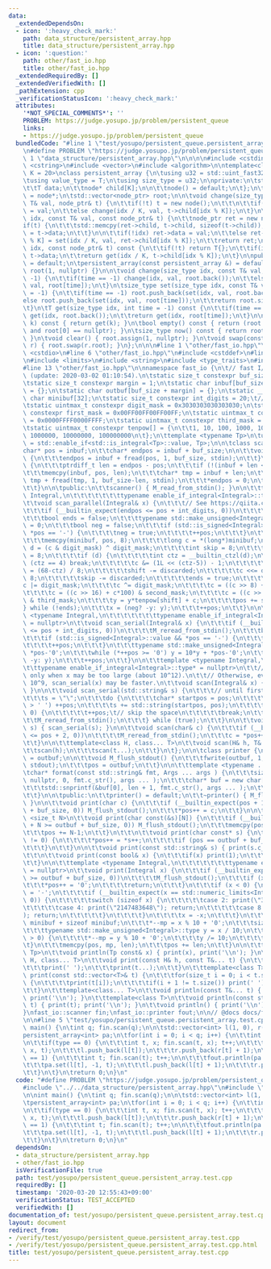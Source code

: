 ```yaml
---
data:
  _extendedDependsOn:
  - icon: ':heavy_check_mark:'
    path: data_structure/persistent_array.hpp
    title: data_structure/persistent_array.hpp
  - icon: ':question:'
    path: other/fast_io.hpp
    title: other/fast_io.hpp
  _extendedRequiredBy: []
  _extendedVerifiedWith: []
  _pathExtension: cpp
  _verificationStatusIcon: ':heavy_check_mark:'
  attributes:
    '*NOT_SPECIAL_COMMENTS*': ''
    PROBLEM: https://judge.yosupo.jp/problem/persistent_queue
    links:
    - https://judge.yosupo.jp/problem/persistent_queue
  bundledCode: "#line 1 \"test/yosupo/persistent_queue.persistent_array.test.cpp\"\
    \n#define PROBLEM \"https://judge.yosupo.jp/problem/persistent_queue\"\n\n#line\
    \ 1 \"data_structure/persistent_array.hpp\"\n\n\n\n#include <cstdint>\n#include\
    \ <cstring>\n#include <vector>\n#include <algorithm>\n\ntemplate<class T, std::uint_fast32_t\
    \ K = 20>\nclass persistent_array {\n\tusing u32 = std::uint_fast32_t;\n\npublic:\n\
    \tusing value_type = T;\n\tusing size_type = u32;\n\nprivate:\n\tstruct node {\n\
    \t\tT data;\n\t\tnode* child[K];\n\n\t\tnode() = default;\n\t};\n\tusing node_ptr\
    \ = node*;\n\tstd::vector<node_ptr> root;\n\n\tvoid change(size_type idx, const\
    \ T& val, node_ptr& t) {\n\t\tif(!t) t = new node();\n\t\t\n\t\tif(!idx) t->data\
    \ = val;\n\t\telse change(idx / K, val, t->child[idx % K]);\n\t}\n\tnode_ptr set(size_type\
    \ idx, const T& val, const node_ptr& t) {\n\t\tnode_ptr ret = new node();\n\t\t\
    if(t) {\n\t\t\tstd::memcpy(ret->child, t->child, sizeof(t->child));\n\t\t\tret->data\
    \ = t->data;\n\t\t}\n\n\t\tif(!idx) ret->data = val;\n\t\telse ret->child[idx\
    \ % K] = set(idx / K, val, ret->child[idx % K]);\n\t\treturn ret;\n\t}\n\tT get(size_type\
    \ idx, const node_ptr& t) const {\n\t\tif(!t) return T{};\n\t\tif(idx == 0) return\
    \ t->data;\n\t\treturn get(idx / K, t->child[idx % K]);\n\t}\n\npublic:\n\tpersistent_array(persistent_array&&)\
    \ = default;\n\tpersistent_array(const persistent_array &) = default;\n\n\tpersistent_array():\
    \ root(1, nullptr) {}\n\n\tvoid change(size_type idx, const T& val, int time =\
    \ -1) {\n\t\tif(time == -1) change(idx, val, root.back());\n\t\telse change(idx,\
    \ val, root[time]);\n\t}\n\tsize_type set(size_type idx, const T& val, int time\
    \ = -1) {\n\t\tif(time == -1) root.push_back(set(idx, val, root.back()));\n\t\t\
    else root.push_back(set(idx, val, root[time]));\n\t\treturn root.size() - 1;\n\
    \t}\n\tT get(size_type idx, int time = -1) const {\n\t\tif(time == -1) return\
    \ get(idx, root.back());\n\t\treturn get(idx, root[time]);\n\t}\n\n\tconst T operator[](size_type\
    \ k) const { return get(k); }\n\tbool empty() const { return (root.size() == 1\
    \ and root[0] == nullptr); }\n\tsize_type now() const { return root.size() - 1;\
    \ }\n\tvoid clear() { root.assign(1, nullptr); }\n\tvoid swap(const persistent_array&\
    \ r) { root.swap(r.root); }\n};\n\n\n#line 1 \"other/fast_io.hpp\"\n\n\n\n#include\
    \ <cstdio>\n#line 6 \"other/fast_io.hpp\"\n#include <cstddef>\n#line 8 \"other/fast_io.hpp\"\
    \n#include <limits>\n#include <string>\n#include <type_traits>\n#include <utility>\n\
    #line 13 \"other/fast_io.hpp\"\n\nnamespace fast_io {\n\t// fast I/O by rsk0315\
    \ (update: 2020-03-02 01:10:54).\n\tstatic size_t constexpr buf_size = 1 << 17;\n\
    \tstatic size_t constexpr margin = 1;\n\tstatic char inbuf[buf_size + margin]\
    \ = {};\n\tstatic char outbuf[buf_size + margin] = {};\n\tstatic __attribute__((aligned(8)))\
    \ char minibuf[32];\n\tstatic size_t constexpr int_digits = 20;\t// 18446744073709551615\n\
    \tstatic uintmax_t constexpr digit_mask = 0x3030303030303030;\n\tstatic uintmax_t\
    \ constexpr first_mask = 0x00FF00FF00FF00FF;\n\tstatic uintmax_t constexpr second_mask\
    \ = 0x0000FFFF0000FFFF;\n\tstatic uintmax_t constexpr third_mask = 0x00000000FFFFFFFF;\n\
    \tstatic uintmax_t constexpr tenpow[] = {\n\t\t1, 10, 100, 1000, 10000, 100000,\
    \ 1000000, 10000000, 100000000\n\t};\n\ttemplate <typename Tp>\n\tusing enable_if_integral\
    \ = std::enable_if<std::is_integral<Tp>::value, Tp>;\n\n\tclass scanner {\n\t\t\
    char* pos = inbuf;\n\t\tchar* endpos = inbuf + buf_size;\n\n\t\tvoid M_read_from_stdin()\
    \ {\n\t\t\tendpos = inbuf + fread(pos, 1, buf_size, stdin);\n\t\t}\n\t\tvoid M_reread_from_stdin()\
    \ {\n\t\t\tptrdiff_t len = endpos - pos;\n\t\t\tif (!(inbuf + len <= pos)) return;\n\
    \t\t\tmemcpy(inbuf, pos, len);\n\t\t\tchar* tmp = inbuf + len;\n\t\t\tendpos =\
    \ tmp + fread(tmp, 1, buf_size-len, stdin);\n\t\t\t*endpos = 0;\n\t\t\tpos = inbuf;\n\
    \t\t}\n\n\tpublic:\n\t\tscanner() { M_read_from_stdin(); }\n\n\t\ttemplate <typename\
    \ Integral,\n\t\t\t\t\t\t\ttypename enable_if_integral<Integral>::type* = nullptr>\n\
    \t\tvoid scan_parallel(Integral& x) {\n\t\t\t// See https://qiita.com/rsk0315_h4x/items/17a9cb12e0de5fd918f4\n\
    \t\t\tif (__builtin_expect(endpos <= pos + int_digits, 0))\n\t\t\t\tM_reread_from_stdin();\n\
    \t\t\tbool ends = false;\n\t\t\ttypename std::make_unsigned<Integral>::type y\
    \ = 0;\n\t\t\tbool neg = false;\n\t\t\tif (std::is_signed<Integral>::value &&\
    \ *pos == '-') {\n\t\t\t\tneg = true;\n\t\t\t\t++pos;\n\t\t\t}\n\t\t\tdo {\n\t\
    \t\t\tmemcpy(minibuf, pos, 8);\n\t\t\t\tlong c = *(long*)minibuf;\n\t\t\t\tlong\
    \ d = (c & digit_mask) ^ digit_mask;\n\t\t\t\tint skip = 8;\n\t\t\t\tint shift\
    \ = 8;\n\t\t\t\tif (d) {\n\t\t\t\t\tint ctz = __builtin_ctzl(d);\n\t\t\t\t\tif\
    \ (ctz == 4) break;\n\t\t\t\t\tc &= (1L << (ctz-5)) - 1;\n\t\t\t\t\tint discarded\
    \ = (68-ctz) / 8;\n\t\t\t\t\tshift -= discarded;\n\t\t\t\t\tc <<= discarded *\
    \ 8;\n\t\t\t\t\tskip -= discarded;\n\t\t\t\t\tends = true;\n\t\t\t\t}\n\t\t\t\t\
    c |= digit_mask;\n\t\t\t\tc ^= digit_mask;\n\t\t\t\tc = ((c >> 8) + c*10) & first_mask;\n\
    \t\t\t\tc = ((c >> 16) + c*100) & second_mask;\n\t\t\t\tc = ((c >> 32) + c*10000)\
    \ & third_mask;\n\t\t\t\ty = y*tenpow[shift] + c;\n\t\t\t\tpos += skip;\n\t\t\t\
    } while (!ends);\n\t\t\tx = (neg? -y: y);\n\t\t\t++pos;\n\t\t}\n\n\t\ttemplate\
    \ <typename Integral,\n\t\t\t\t\t\t\ttypename enable_if_integral<Integral>::type*\
    \ = nullptr>\n\t\tvoid scan_serial(Integral& x) {\n\t\t\tif (__builtin_expect(endpos\
    \ <= pos + int_digits, 0))\n\t\t\t\tM_reread_from_stdin();\n\t\t\tbool neg = false;\n\
    \t\t\tif (std::is_signed<Integral>::value && *pos == '-') {\n\t\t\t\tneg = true;\n\
    \t\t\t\t++pos;\n\t\t\t}\n\t\t\ttypename std::make_unsigned<Integral>::type y =\
    \ *pos-'0';\n\t\t\twhile (*++pos >= '0') y = 10*y + *pos-'0';\n\t\t\tx = (neg?\
    \ -y: y);\n\t\t\t++pos;\n\t\t}\n\n\t\ttemplate <typename Integral,\n\t\t\t\t\t\
    \t\ttypename enable_if_integral<Integral>::type* = nullptr>\n\t\t// Use scan_parallel(x)\
    \ only when x may be too large (about 10^12).\n\t\t// Otherwise, even when x <=\
    \ 10^9, scan_serial(x) may be faster.\n\t\tvoid scan(Integral& x) { scan_parallel(x);\
    \ }\n\n\t\tvoid scan_serial(std::string& s) {\n\t\t\t// until first whitespace\n\
    \t\t\ts = \"\";\n\t\t\tdo {\n\t\t\t\tchar* startpos = pos;\n\t\t\t\twhile (*pos\
    \ > ' ') ++pos;\n\t\t\t\ts += std::string(startpos, pos);\n\t\t\t\tif (*pos !=\
    \ 0) {\n\t\t\t\t\t++pos;\t// skip the space\n\t\t\t\t\tbreak;\n\t\t\t\t}\n\t\t\
    \t\tM_reread_from_stdin();\n\t\t\t} while (true);\n\t\t}\n\n\t\tvoid scan(std::string&\
    \ s) { scan_serial(s); }\n\n\t\tvoid scan(char& c) {\n\t\t\tif (__builtin_expect(endpos\
    \ <= pos + 2, 0))\n\t\t\t\tM_reread_from_stdin();\n\t\t\tc = *pos++;\n\t\t\t++pos;\n\
    \t\t}\n\n\t\ttemplate<class H, class... T>\n\t\tvoid scan(H& h, T&... t) {\n\t\
    \t\tscan(h);\n\t\t\tscan(t...);\n\t\t}\n\t};\n\n\tclass printer {\n\t\tchar* pos\
    \ = outbuf;\n\n\t\tvoid M_flush_stdout() {\n\t\t\tfwrite(outbuf, 1, pos-outbuf,\
    \ stdout);\n\t\t\tpos = outbuf;\n\t\t}\n\n\t\ttemplate <typename ... Args>\n\t\
    \tchar* format(const std::string& fmt, Args ... args ) {\n\t\t\tsize_t len = std::snprintf(\
    \ nullptr, 0, fmt.c_str(), args ... );\n\t\t\tchar* buf = new char[len + 1];\n\
    \t\t\tstd::snprintf(&buf[0], len + 1, fmt.c_str(), args ... );\n\t\t\treturn std::move(buf);\n\
    \t\t}\n\n\tpublic:\n\t\tprinter() = default;\n\t\t~printer() { M_flush_stdout();\
    \ }\n\n\t\tvoid print(char c) {\n\t\t\tif (__builtin_expect(pos + 1 >= outbuf\
    \ + buf_size, 0)) M_flush_stdout();\n\t\t\t*pos++ = c;\n\t\t}\n\n\t\ttemplate\
    \ <size_t N>\n\t\tvoid print(char const(&s)[N]) {\n\t\t\tif (__builtin_expect(pos\
    \ + N >= outbuf + buf_size, 0)) M_flush_stdout();\n\t\t\tmemcpy(pos, s, N-1);\n\
    \t\t\tpos += N-1;\n\t\t}\n\t\t\n\t\tvoid print(char const* s) {\n\t\t\twhile (*s\
    \ != 0) {\n\t\t\t\t*pos++ = *s++;\n\t\t\t\tif (pos == outbuf + buf_size) M_flush_stdout();\n\
    \t\t\t}\n\t\t}\n\n\t\tvoid print(const std::string& s) { print(s.c_str()); }\n\
    \t\t\n\t\tvoid print(const bool& x) {\n\t\t\tif(x) print(1);\n\t\t\telse print(0);\n\
    \t\t}\n\n\t\ttemplate <typename Integral,\n\t\t\t\t\t\t\ttypename enable_if_integral<Integral>::type*\
    \ = nullptr>\n\t\tvoid print(Integral x) {\n\t\t\tif (__builtin_expect(pos + int_digits\
    \ >= outbuf + buf_size, 0))\n\t\t\t\tM_flush_stdout();\n\t\t\tif (x == 0) {\n\t\
    \t\t\t*pos++ = '0';\n\t\t\t\treturn;\n\t\t\t}\n\t\t\tif (x < 0) {\n\t\t\t\t*pos++\
    \ = '-';\n\t\t\t\tif (__builtin_expect(x == std::numeric_limits<Integral>::min(),\
    \ 0)) {\n\t\t\t\t\tswitch (sizeof x) {\n\t\t\t\t\tcase 2: print(\"32768\"); return;\n\
    \t\t\t\t\tcase 4: print(\"2147483648\"); return;\n\t\t\t\t\tcase 8: print(\"9223372036854775808\"\
    ); return;\n\t\t\t\t\t}\n\t\t\t\t}\n\t\t\t\tx = -x;\n\t\t\t}\n\t\t\tchar* mp =\
    \ minibuf + sizeof minibuf;\n\t\t\t*--mp = x % 10 + '0';\n\t\t\tsize_t len = 1;\n\
    \t\t\ttypename std::make_unsigned<Integral>::type y = x / 10;\n\t\t\twhile (y\
    \ > 0) {\n\t\t\t\t*--mp = y % 10 + '0';\n\t\t\t\ty /= 10;\n\t\t\t\t++len;\n\t\t\
    \t}\n\t\t\tmemcpy(pos, mp, len);\n\t\t\tpos += len;\n\t\t}\n\n\t\ttemplate <typename\
    \ Tp>\n\t\tvoid println(Tp const& x) { print(x), print('\\n'); }\n\t\t\n\t\ttemplate<class\
    \ H, class... T>\n\t\tvoid print(const H& h, const T&... t) {\n\t\t\tprint(h);\n\
    \t\t\tprint(' ');\n\t\t\tprint(t...);\n\t\t}\n\t\ttemplate<class T>\n\t\tvoid\
    \ print(const std::vector<T>& t) {\n\t\t\tfor(size_t i = 0; i < t.size(); i++)\
    \ {\n\t\t\t\tprint(t[i]);\n\t\t\t\tif(i + 1 != t.size()) print(' ');\n\t\t\t}\n\
    \t\t}\n\t\ttemplate<class... T>\n\t\tvoid println(const T&... t) { print(t...);\
    \ print('\\n'); }\n\t\ttemplate<class T>\n\t\tvoid println(const std::vector<T>&\
    \ t) { print(t); print('\\n'); }\n\t\tvoid println() { print('\\n'); }\n\t};\n\
    }\nfast_io::scanner fin;\nfast_io::printer fout;\n\n// @docs docs/fast_io.md\n\
    \n\n#line 5 \"test/yosupo/persistent_queue.persistent_array.test.cpp\"\n\nint\
    \ main() {\n\tint q; fin.scan(q);\n\n\tstd::vector<int> l(1, 0), r(1, 0);\n\t\
    persistent_array<int> pa;\n\tfor(int i = 0; i < q; i++) {\n\t\tint type; fin.scan(type);\n\
    \n\t\tif(type == 0) {\n\t\t\tint t, x; fin.scan(t, x); t++;\n\t\t\t\n\t\t\tpa.set(r[t],\
    \ x, t);\n\t\t\tl.push_back(l[t]);\n\t\t\tr.push_back(r[t] + 1);\n\t\t} else if(type\
    \ == 1) {\n\t\t\tint t; fin.scan(t); t++;\n\n\t\t\tfout.println(pa.get(l[t], t));\n\
    \t\t\tpa.set(l[t], -1, t);\n\t\t\tl.push_back(l[t] + 1);\n\t\t\tr.push_back(r[t]);\n\
    \t\t}\n\t}\n\treturn 0;\n}\n"
  code: "#define PROBLEM \"https://judge.yosupo.jp/problem/persistent_queue\"\n\n\
    #include \"../../data_structure/persistent_array.hpp\"\n#include \"../../other/fast_io.hpp\"\
    \n\nint main() {\n\tint q; fin.scan(q);\n\n\tstd::vector<int> l(1, 0), r(1, 0);\n\
    \tpersistent_array<int> pa;\n\tfor(int i = 0; i < q; i++) {\n\t\tint type; fin.scan(type);\n\
    \n\t\tif(type == 0) {\n\t\t\tint t, x; fin.scan(t, x); t++;\n\t\t\t\n\t\t\tpa.set(r[t],\
    \ x, t);\n\t\t\tl.push_back(l[t]);\n\t\t\tr.push_back(r[t] + 1);\n\t\t} else if(type\
    \ == 1) {\n\t\t\tint t; fin.scan(t); t++;\n\n\t\t\tfout.println(pa.get(l[t], t));\n\
    \t\t\tpa.set(l[t], -1, t);\n\t\t\tl.push_back(l[t] + 1);\n\t\t\tr.push_back(r[t]);\n\
    \t\t}\n\t}\n\treturn 0;\n}\n"
  dependsOn:
  - data_structure/persistent_array.hpp
  - other/fast_io.hpp
  isVerificationFile: true
  path: test/yosupo/persistent_queue.persistent_array.test.cpp
  requiredBy: []
  timestamp: '2020-03-20 12:55:43+09:00'
  verificationStatus: TEST_ACCEPTED
  verifiedWith: []
documentation_of: test/yosupo/persistent_queue.persistent_array.test.cpp
layout: document
redirect_from:
- /verify/test/yosupo/persistent_queue.persistent_array.test.cpp
- /verify/test/yosupo/persistent_queue.persistent_array.test.cpp.html
title: test/yosupo/persistent_queue.persistent_array.test.cpp
---
```

